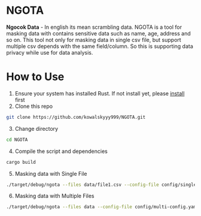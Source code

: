 # NGOTA
**Ngocok Data** - In english its mean scrambling data. NGOTA is a tool for masking data with contains sensitive data such as name, age, address and so on. This tool not only for masking data in single csv file, but support multiple csv depends with the same field/column. So this is supporting data privacy while use for data analysis.

# How to Use
1. Ensure your system has installed Rust. If not install yet, please [install](https://www.rust-lang.org/tools/install) first
2. Clone this repo
```bash
git clone https://github.com/kowalskyyy999/NGOTA.git
```
3. Change directory
```bash
cd NGOTA
```
4. Compile the script and dependencies
```bash
cargo build
```
5. Masking data with Single File
```bash
./target/debug/ngota --files data/file1.csv --config-file config/single-config.yaml
```
6. Masking data with Multiple Files
```bash
./target/debug/ngota --files data --config-file config/multi-config.yaml --multi
```